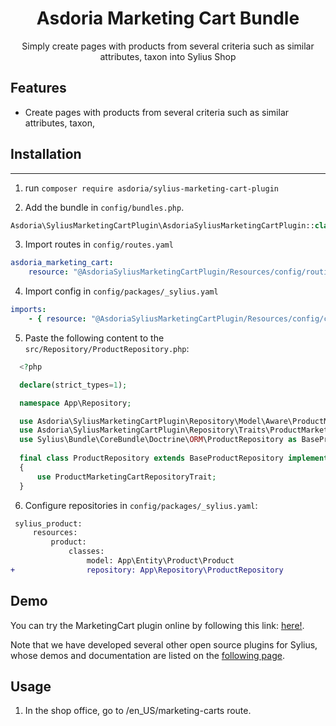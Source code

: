 <p align="center">
</p>


<h1 align="center">Asdoria Marketing Cart Bundle</h1>

<p align="center">Simply create pages with products from several criteria such as similar attributes, taxon into Sylius Shop</p>

## Features

+ Create pages with products from several criteria such as similar attributes, taxon,

<div style="max-width: 75%; height: auto; margin: auto">
 
[comment]: <> (![Add to Cart]&#40;doc/addtocart.gif&#41;)

[comment]: <> (![Your shopping]&#40;doc/yourshopping.png&#41;)

</div>

<div style="max-width: 75%; height: auto; margin: auto">

</div>

 

## Installation

---
1. run `composer require asdoria/sylius-marketing-cart-plugin`


2. Add the bundle in `config/bundles.php`.

```PHP
Asdoria\SyliusMarketingCartPlugin\AsdoriaSyliusMarketingCartPlugin::class => ['all' => true],
```

3. Import routes in `config/routes.yaml`

```yaml
asdoria_marketing_cart:
    resource: "@AsdoriaSyliusMarketingCartPlugin/Resources/config/routing.yaml"
```

4. Import config in `config/packages/_sylius.yaml`
```yaml
imports:
    - { resource: "@AsdoriaSyliusMarketingCartPlugin/Resources/config/config.yaml"}
```

5. Paste the following content to the `src/Repository/ProductRepository.php`:
```php
  <?php

  declare(strict_types=1);

  namespace App\Repository;

  use Asdoria\SyliusMarketingCartPlugin\Repository\Model\Aware\ProductMarketingCartRepositoryAwareInterface;
  use Asdoria\SyliusMarketingCartPlugin\Repository\Traits\ProductMarketingCartRepositoryTrait;
  use Sylius\Bundle\CoreBundle\Doctrine\ORM\ProductRepository as BaseProductRepository;
  
  final class ProductRepository extends BaseProductRepository implements ProductMarketingCartRepositoryAwareInterface
  {
      use ProductMarketingCartRepositoryTrait;
  }
```
   
6. Configure repositories in `config/packages/_sylius.yaml`:
```diff  
 sylius_product:
     resources:
         product:
             classes:
                 model: App\Entity\Product\Product
+                repository: App\Repository\ProductRepository
```
   
## Demo

You can try the MarketingCart plugin online by following this link: [here!](https://demo-sylius.asdoria.fr/en_US/marketing-carts).

Note that we have developed several other open source plugins for Sylius, whose demos and documentation are listed on the [following page](https://asdoria.github.io/).

## Usage

1. In the shop office, go to /en_US/marketing-carts route.

